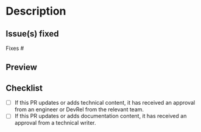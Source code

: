 # Description

<!-- Describe the changes made in your pull request (PR). -->

## Issue(s) fixed

<!-- Include the issue number that this PR fixes. -->

Fixes #

## Preview

<!-- Provide a PR preview link to the page(s) changed. -->

## Checklist

<!-- Complete the following checklist before merging your PR. -->

- [ ] If this PR updates or adds technical content, it has received an approval from an engineer or DevRel from the relevant team.
- [ ] If this PR updates or adds documentation content, it has received an approval from a technical writer.

